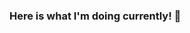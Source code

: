 ### Here is what I'm doing currently! 👋

<!--
**bencepiatrik/bencepiatrik** is a ✨ _special_ ✨ repository because its `README.md` (this file) appears on your GitHub profile.

Here are some ideas to get you started:

- 🔭 I’m currently working on ...
- 🌱 I’m currently learning ... front-end development
- 👯 I’m looking to collaborate on ...
- 🤔 I’m looking for help with ...
- 💬 Ask me about ...
- 📫 How to reach me: ... bence.piatrik@azet.sk
- 😄 Pronouns: ... He/Him
- ⚡ Fun fact: ... 
-->

